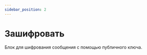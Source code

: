 ```yaml
---
sidebar_position: 2
---
```


# Зашифровать

Блок для шифрования сообщения с помощью публичного ключа.
